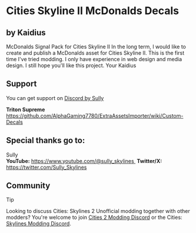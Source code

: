# Cities Skyline II McDonalds Decals
## by Kaidius 
McDonalds Signal Pack for Cities Skyline II
In the long term, I would like to create and publish a McDonalds asset for Cities Skyline II.
This is the first time I've tried modding. I only have experience in web design and media design. I still hope you'll like this project. Your Kaidius

## Support
You can get support on [Discord by Sully](https://discord.gg/SHfQrBvnkp)

**Triton Supreme**  https://github.com/AlphaGaming7780/ExtraAssetsImporter/wiki/Custom-Decals

## Special thanks go to:
Sully  
**YouTube:** https://www.youtube.com/@sully_skylines 
**Twitter/X:** https://twitter.com/Sully_Skylines


## Community
> [!TIP]
> Looking to discuss Cities: Skylines 2 Unofficial modding together with other modders? 
You're welcome to join [Cities 2 Modding Discord](https://discord.gg/vd7HXnpPJf) or the Cities: [Skylines Modding Discord](https://discord.gg/27CVdGFA47).
